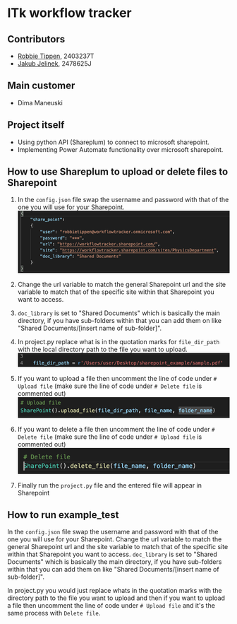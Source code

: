 # ITk workflow tracker

## Contributors
- [Robbie Tippen](https://stgit.dcs.gla.ac.uk/2403237t), 2403237T
- [Jakub Jelinek](https://stgit.dcs.gla.ac.uk/2478625j), 2478625J

## Main customer
- Dima Maneuski

## Project itself
- Using python API (Shareplum) to connect to microsoft sharepoint.
- Implementing Power Automate functionality over microsoft sharepoint.

## How to use Shareplum to upload or delete files to Sharepoint

1.	In the `config.json` file swap the username and password with that of the one you will use for your Sharepoint. 
![p1.png](documentation_photos/p1.png)

2.	Change the url variable to match the general Sharepoint url and the site variable to match that of the specific site within that Sharepoint you want to access. 

3.	`doc_library` is set to "Shared Documents" which is basically the main directory, if you have sub-folders within that you can add them on like "Shared Documents/[insert name of sub-folder]".

4.	In project.py replace what is in the quotation marks for `file_dir_path` with the local directory path to the file you want to upload.
![p4.png](documentation_photos/p4.png)

5.	If you want to upload a file then uncomment the line of code under `# Upload file` (make sure the line of code under `# Delete file` is commented out)
![p5.png](documentation_photos/p5.png)

6.	If you want to delete a file then uncomment the line of code under `# Delete file` (make sure the line of code under `# Upload file` is commented out)
![p6.png](documentation_photos/p6.png)

7.	Finally run the `project.py` file and the entered file will appear in Sharepoint

## How to run example_test
In the `config.json` file swap the username and password with that of the one you will use for your Sharepoint. Change the url variable to match the general Sharepoint url and the site variable to match that of the specific site within that Sharepoint you want to access. `doc_library` is set to "Shared Documents" which is basically the main directory, if you have sub-folders within that you can add them on like "Shared Documents/[insert name of sub-folder]".

In project.py you would just replace whats in the quotation marks with the directory path to the file you want to upload and then if you want to upload a file then uncomment the line of code under `# Upload file` and it's the same process with `Delete file`.
